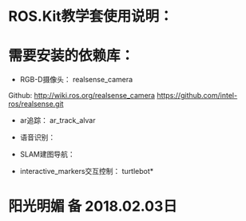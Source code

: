 # ROS.Kit教学套使用说明：

# 需要安装的依赖库：
* RGB-D摄像头：
realsense_camera

Github:
http://wiki.ros.org/realsense_camera
https://github.com/intel-ros/realsense.git

* ar追踪：
ar_track_alvar

* 语音识别：

* SLAM建图导航：

* interactive_markers交互控制：
turtlebot*

# 阳光明媚 备 2018.02.03日





















